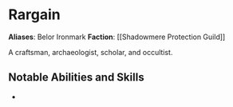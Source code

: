 # Rargain

**Aliases**: Belor Ironmark
**Faction**: [[Shadowmere Protection Guild]]

A craftsman, archaeologist, scholar, and occultist.

## Notable Abilities and Skills

- 